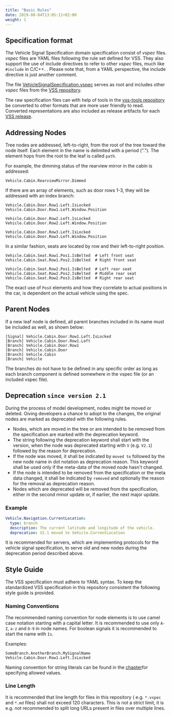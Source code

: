 ```yaml
---
title: "Basic Rules"
date: 2019-08-04T13:05:11+02:00
weight: 1
---
```

## Specification format

The Vehicle Signal Specification domain specification consist of *vspec* files.
*vspec* files are YAML files following the rule set defined for VSS.
They also support the use of include directives to refer to other *vspec* files, much like ```#include``` in C/C++. .
Please note that, from a YAML perspective, the include directive is just another comment.

The file [VehicleSignalSpecification.vspec](https://github.com/COVESA/vehicle_signal_specification/blob/master/spec/VehicleSignalSpecification.vspec) serves as root
and includes other *vspec* files from the [VSS repository](https://github.com/COVESA/vehicle_signal_specification).

The raw specification files can with help of tools in the [vss-tools repository](https://github.com/COVESA/vss-tools) be converted to other formats that are more user friendly to read. Converted representations are also included as release artifacts for each [VSS release](https://github.com/COVESA/vehicle_signal_specification/releases).

## Addressing Nodes

Tree nodes are addressed, left-to-right, from the root of the tree
toward the node itself. Each element in the name is delimited with
a period ("."). The element hops from the root to the leaf is called ```path```.

For example, the dimming status of the rearview mirror in the cabin is addressed:


    Vehicle.Cabin.RearviewMirror.Dimmed


If there are an array of elements, such as door rows 1-3, they will be
addressed with an index branch:

```
Vehicle.Cabin.Door.Row1.Left.IsLocked
Vehicle.Cabin.Door.Row1.Left.Window.Position

Vehicle.Cabin.Door.Row2.Left.IsLocked
Vehicle.Cabin.Door.Row2.Left.Window.Position

Vehicle.Cabin.Door.Row3.Left.IsLocked
Vehicle.Cabin.Door.Row3.Left.Window.Position
```

In a similar fashion, seats are located by row and their left-to-right position.

```
Vehicle.Cabin.Seat.Row1.Pos1.IsBelted  # Left front seat
Vehicle.Cabin.Seat.Row1.Pos2.IsBelted  # Right front seat

Vehicle.Cabin.Seat.Row2.Pos1.IsBelted  # Left rear seat
Vehicle.Cabin.Seat.Row2.Pos2.IsBelted  # Middle rear seat
Vehicle.Cabin.Seat.Row2.Pos3.IsBelted  # Right rear seat
```

The exact use of ```PosX``` elements and how they correlate to actual
positions in the car, is dependent on the actual vehicle using the
spec.

## Parent Nodes
If a new leaf node is defined, all parent branches included in its name must
be included as well, as shown below:

```
[Signal] Vehicle.Cabin.Door.Row1.Left.IsLocked
[Branch] Vehicle.Cabin.Door.Row1.Left
[Branch] Vehicle.Cabin.Door.Row1
[Branch] Vehicle.Cabin.Door
[Branch] Vehicle.Cabin
[Branch] Vehicle
```

The branches do not have to be defined in any specific order as long
as each branch component is defined somewhere in the vspec file (or an
included vspec file).

## Deprecation `since version 2.1`

During the process of model development, nodes might be
moved or deleted. Giving developers a chance to adopt to the
changes, the original nodes are marked as deprecated with the following rules.

* Nodes, which are moved in the tree or are intended to be removed from the specification are marked with the deprecation keyword.
* The string following the deprecation keyword shall start with the version, when the node was deprecated starting with `V` (e.g. `V2.1`) followed by the reason for deprecation.
* If the node was moved, it shall be indicated by `moved to` followed by the new node name in dot notation as deprecation reason. This keyword shall be used only
if the meta-data of the moved node hasn't changed.
* If the node is intended to be removed from the specification or the meta data changed, it shall be indicated by `removed` and optionally the reason for the removal as deprecation reason.
* Nodes which are deprecated will be removed from the specification, either in the second minor update or, if earlier, the next major update.

### Example
```YAML
Vehicle.Navigation.CurrentLocation:
  type: branch
  description: The current latitude and longitude of the vehicle.
  deprecation: V2.1 moved to Vehicle.CurrentLocation
```

It is recommended for servers, which are implementing protocols for the vehicle signal specification, to serve old and new nodes during the deprecation period described above.

## Style Guide

The VSS specification must adhere to YAML syntax. To keep the standardized VSS specification in this repository consistent the following style guide is provided.

### Naming Conventions

The recommended naming convention for node elements is to use camel case notation starting with a capital letter. It is recommended to use only
`A-Z`, `a-z` and `0-9` in node names. For boolean signals it is recommended to start the name with `Is`.

Examples:

```
SomeBranch.AnotherBranch.MySignalName
Vehicle.Cabin.Door.Row1.Left.IsLocked
```
Naming convention for string literals can be found in the [chapter](/vehicle_signal_specification/rule_set/data_entry/allowed)for specifying allowed values.

### Line Length

It is recommended that line length for files in this repository ( e.g. `*.vspec` and `*.md` files) shall not exceed 120 characters. This is not a strict limit, it is e.g. not recommended to split long URLs present in files over multiple lines.
